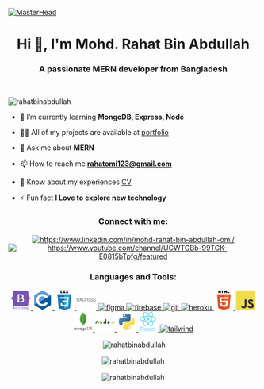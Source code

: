 [![MasterHead](https://i.ibb.co/LZvtkGF/MERN-stack.jpg)](https://rishavchanda.io/)
<h1 align="center">Hi 👋, I'm Mohd. Rahat Bin Abdullah</h1>
<h3 align="center">A passionate MERN developer from Bangladesh</h3>
<!-- <img align="right" alt="Coding" width="400" src=""> -->
<br/>

 <p align="left"> <img src="https://komarev.com/ghpvc/?username=rahat-bin-abdullah-omi&label=Profile%20views&color=0e75b6&style=flat" alt="rahatbinabdullah" /> </p> 

- 🌱 I’m currently learning **MongoDB, Express, Node**

- 👨‍💻 All of my projects are available at [portfolio](https://portfolio-f7749.web.app/)

- 💬 Ask me about **MERN**

- 📫 How to reach me **rahatomi123@gmail.com**

- 📄 Know about my experiences [CV]()

- ⚡ Fun fact **I Love to explore new technology**

<h3 align="middle">Connect with me:</h3>
<p align="middle">
<a href="https://www.linkedin.com/in/mohd-rahat-bin-abdullah-omi/" target="blank"><img align="center" src="https://raw.githubusercontent.com/rahuldkjain/github-profile-readme-generator/master/src/images/icons/Social/linked-in-alt.svg" alt="https://www.linkedin.com/in/mohd-rahat-bin-abdullah-omi/" height="30" width="40" /></a>
<!-- <a href="https://www.facebook.com/rahat.binabdullahomi/" target="blank"><img align="center" src="https://raw.githubusercontent.com/rahuldkjain/github-profile-readme-generator/master/src/images/icons/Social/facebook.svg" alt="https://www.facebook.com/rahat.binabdullahomi/" height="30" width="40" /></a> -->
<a href="https://www.youtube.com/channel/UCWTGBb-99TCK-E0815bTpfg/featured" target="blank"><img align="center" src="https://raw.githubusercontent.com/rahuldkjain/github-profile-readme-generator/master/src/images/icons/Social/youtube.svg" alt="https://www.youtube.com/channel/UCWTGBb-99TCK-E0815bTpfg/featured" height="30" width="40" /></a>
</p>

<h3 align="middle">Languages and Tools:</h3>
<p align="middle"> <a href="https://getbootstrap.com" target="_blank" rel="noreferrer"> <img src="https://raw.githubusercontent.com/devicons/devicon/master/icons/bootstrap/bootstrap-plain-wordmark.svg" alt="bootstrap" width="40" height="40"/> </a> <a href="https://www.cprogramming.com/" target="_blank" rel="noreferrer"> <img src="https://raw.githubusercontent.com/devicons/devicon/master/icons/c/c-original.svg" alt="c" width="40" height="40"/> </a> <a href="https://www.w3schools.com/css/" target="_blank" rel="noreferrer"> <img src="https://raw.githubusercontent.com/devicons/devicon/master/icons/css3/css3-original-wordmark.svg" alt="css3" width="40" height="40"/> </a> <a href="https://expressjs.com" target="_blank" rel="noreferrer"> <img src="https://raw.githubusercontent.com/devicons/devicon/master/icons/express/express-original-wordmark.svg" alt="express" width="40" height="40"/> </a> <a href="https://www.figma.com/" target="_blank" rel="noreferrer"> <img src="https://www.vectorlogo.zone/logos/figma/figma-icon.svg" alt="figma" width="40" height="40"/> </a> <a href="https://firebase.google.com/" target="_blank" rel="noreferrer"> <img src="https://www.vectorlogo.zone/logos/firebase/firebase-icon.svg" alt="firebase" width="40" height="40"/> </a> <a href="https://git-scm.com/" target="_blank" rel="noreferrer"> <img src="https://www.vectorlogo.zone/logos/git-scm/git-scm-icon.svg" alt="git" width="40" height="40"/> </a> <a href="https://heroku.com" target="_blank" rel="noreferrer"> <img src="https://www.vectorlogo.zone/logos/heroku/heroku-icon.svg" alt="heroku" width="40" height="40"/> </a> <a href="https://www.w3.org/html/" target="_blank" rel="noreferrer"> <img src="https://raw.githubusercontent.com/devicons/devicon/master/icons/html5/html5-original-wordmark.svg" alt="html5" width="40" height="40"/> </a> <a href="https://developer.mozilla.org/en-US/docs/Web/JavaScript" target="_blank" rel="noreferrer"> <img src="https://raw.githubusercontent.com/devicons/devicon/master/icons/javascript/javascript-original.svg" alt="javascript" width="40" height="40"/> </a> <a href="https://www.mongodb.com/" target="_blank" rel="noreferrer"> <img src="https://raw.githubusercontent.com/devicons/devicon/master/icons/mongodb/mongodb-original-wordmark.svg" alt="mongodb" width="40" height="40"/> </a> <a href="https://nodejs.org" target="_blank" rel="noreferrer"> <img src="https://raw.githubusercontent.com/devicons/devicon/master/icons/nodejs/nodejs-original-wordmark.svg" alt="nodejs" width="40" height="40"/> </a> <a href="https://www.python.org" target="_blank" rel="noreferrer"> <img src="https://raw.githubusercontent.com/devicons/devicon/master/icons/python/python-original.svg" alt="python" width="40" height="40"/> </a> <a href="https://reactjs.org/" target="_blank" rel="noreferrer"> <img src="https://raw.githubusercontent.com/devicons/devicon/master/icons/react/react-original-wordmark.svg" alt="react" width="40" height="40"/> </a> <a href="https://tailwindcss.com/" target="_blank" rel="noreferrer"> <img src="https://www.vectorlogo.zone/logos/tailwindcss/tailwindcss-icon.svg" alt="tailwind" width="40" height="40"/> </a> </p>

<p align="center">&nbsp;<img align="center" src="https://github-readme-stats.vercel.app/api?username=rahat-bin-abdullah-omi&show_icons=true&locale=en&theme=radical" alt="rahatbinabdullah" /></p>

<p align="center"><img align="center" src="https://github-readme-streak-stats.herokuapp.com/?user=rahat-bin-abdullah-omi&theme=radical" alt="rahatbinabdullah" /></p>

<p align="center"><img align="center" src="https://github-readme-stats.vercel.app/api/top-langs?username=rahat-bin-abdullah-omi&show_icons=true&locale=en&layout=compact&theme=radical" alt="rahatbinabdullah" /></p>
